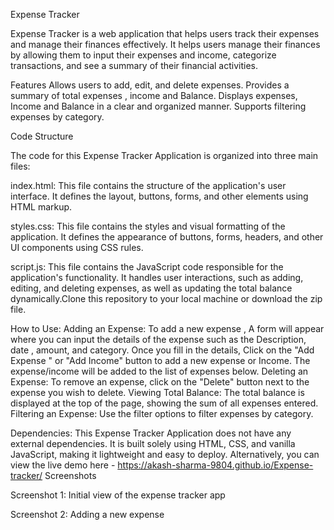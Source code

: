 Expense Tracker

Expense Tracker is a web application that helps users track their expenses and manage their finances effectively. It helps users manage their finances by allowing them to input their expenses and income, categorize transactions, and see a summary of their financial activities.

Features 
Allows users to add, edit, and delete expenses.
Provides a summary of total expenses , income and Balance.
Displays expenses, Income and Balance in a clear and organized manner.
Supports filtering expenses by category.

Code Structure

The code for this Expense Tracker Application is organized into three main files:

index.html: This file contains the structure of the application's user interface. It defines the layout, buttons, forms, and other elements using HTML markup.

styles.css: This file contains the styles and visual formatting of the application. It defines the appearance of buttons, forms, headers, and other UI components using CSS rules.

script.js: This file contains the JavaScript code responsible for the application's functionality. It handles user interactions, such as adding, editing, and deleting expenses, as well as updating the total balance dynamically.Clone this repository to your local machine or download the zip file.

How to Use:
Adding an Expense: To add a new expense , A form will appear where you can input the details of the expense such as the Description, date , amount, and category. Once you fill in the details, Click on the "Add Expense " or "Add Income" button to add a new expense or Income. The expense/income will be added to the list of expenses below.
Deleting an Expense: To remove an expense, click on the "Delete" button next to the expense you wish to delete. 
Viewing Total Balance: The total balance is displayed at the top of the page, showing the sum of all expenses entered.
Filtering an Expense: Use the filter options to filter expenses by category.

Dependencies:
This Expense Tracker Application does not have any external dependencies. It is built solely using HTML, CSS, and vanilla JavaScript, making it lightweight and easy to deploy.
Alternatively, you can view the live demo here - https://akash-sharma-9804.github.io/Expense-tracker/
Screenshots







Screenshot 1: Initial view of the expense tracker app



























Screenshot 2: Adding a new expense




















